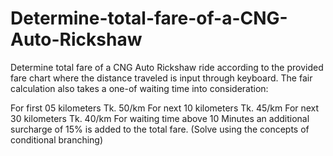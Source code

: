 # Determine-total-fare-of-a-CNG-Auto-Rickshaw
Determine total fare of a CNG Auto Rickshaw ride according to the provided fare chart where the distance traveled is input through keyboard. The fair calculation also takes a one-of waiting time into consideration:

For first 05 kilometers Tk. 50/km
For next 10 kilometers Tk. 45/km
For next 30 kilometers Tk. 40/km
For waiting time above 10 Minutes an additional surcharge of 15% is added to the total
fare. (Solve using the concepts of conditional branching)
